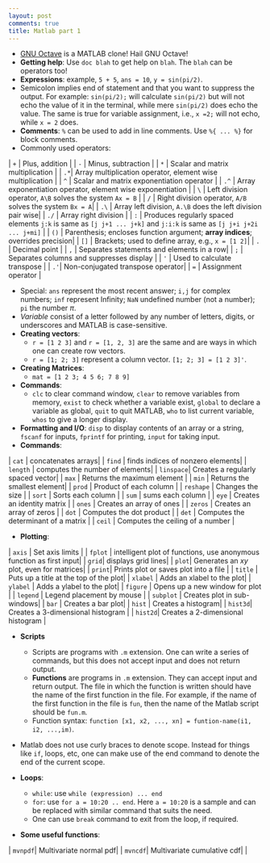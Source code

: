 ```yaml
---
layout: post
comments: true
title: Matlab part 1 
---
```


* [GNU Octave](https://www.gnu.org/software/octave/) is a MATLAB clone! Hail GNU Octave!
* **Getting help**: Use `doc blah` to get help on `blah`. The `blah` can be operators too!
* **Expressions**: example, `5 + 5`, `ans = 10`, `y = sin(pi/2)`. 
* Semicolon implies end of statement and that you want to suppress the output. For example: `sin(pi/2);` will calculate `sin(pi/2)` but will not echo the value of it in the terminal, while mere `sin(pi/2)` does echo the value. The same is true for variable assignment, i.e., `x =2;` will not echo, while `x = 2` does.
* **Comments**: `%` can be used to add in line comments. Use `%{ ... %}` for block comments.
* Commonly used operators:

| `+` | Plus, addition |
| `-` | Minus, subtraction |
| `*` | Scalar and matrix multiplication |
| `.*`| Array multiplication operator, element wise multiplication |
| `^` | Scalar and matrix exponentiation operator |
| `.^` | Array exponentiation operator, element wise exponentiation |
| `\` | Left division operator, `A\B` solves the system `Ax = B` |
| `/` | Right division operator, `A/B` solves the system `Bx = A`|
| `.\` | Array left division, `A.\B` does the left division pair wise|
| `./` | Array right division |
| `:` | Produces regularly spaced elements `j:k` is same as `[j j+1 ... j+k]` and `j:i:k` is same as `[j j+i j+2i ... j+mi]` |
| `()` | Parenthesis; encloses function argument; **array indices**; overrides precision|
| `[]` | Brackets; used to define array, e.g., `x = [1 2]`|
| `.` | Decimal point |
| `,` | Separates statements and elements in a row|
| `;` | Separates columns and suppresses display |
| `'` | Used to calculate transpose |
| `.'`| Non-conjugated transpose operator|
| `=` | Assignment operator |

* Special: `ans` represent the most recent answer; `i,j` for complex numbers; `inf` represent Infinity; `NaN` undefined number (not a number); `pi` the number $\pi$.
* *Variable* consist of a letter followed by any number of letters, digits, or underscores and MATLAB is case-sensitive.
* **Creating vectors**:
  * `r = [1 2 3]` and `r = [1, 2, 3]` are the same and are ways in which one can create row vectors.
  * `r = [1; 2; 3]` represent a column vector. `[1; 2; 3] = [1 2 3]'`.
* **Creating Matrices**:
  * `mat = [1 2 3; 4 5 6; 7 8 9]`
* **Commands**:
  * `clc` to clear command window, `clear` to remove variables from memory, `exist` to check whether a variable exist, `global` to declare a variable as global, `quit` to quit MATLAB, `who` to list current variable, `whos` to give a longer display.
* **Formatting and I/O**: `disp` to display contents of an array or a string, `fscanf` for inputs, `fprintf` for printing, `input` for taking input.
* **Commands**:

| `cat` | concatenates arrays|
| `find` | finds indices of nonzero elements|
| `length` | computes the number of elements|
| `linspace`| Creates a regularly spaced vector|
| `max` | Returns the maximum element |
| `min` | Returns the smallest element|
| `prod` | Product of each column |
| `reshape` | Changes the size |
| `sort` | Sorts each column |
| `sum` | sums each column |
| `eye` | Creates an identity matrix |
| `ones` | Creates an array of ones |
| `zeros` | Creates an array of zeros |
| `dot` | Computes the dot product |
| `det` | Computes the determinant of a matrix |
| `ceil` | Computes the ceiling of a number |

* **Plotting**:

| `axis` | Set axis limits |
| `fplot` | intelligent plot of functions, use anonymous function as first input|
| `grid`| displays grid lines|
| `plot`| Generates an $xy$ plot, even for matrices|
| `print`| Prints plot or saves plot into a file |
| `title` | Puts up a title at the top of the plot|
| `xlabel` | Adds an xlabel to the plot|
| `ylabel` | Adds a ylabel to the plot|
| `figure` | Opens up a new window for plot |
| `legend` | Legend placement by mouse |
| `subplot` | Creates plot in sub-windows|
| `bar` | Creates a bar plot|
| `hist` | Creates a histogram|
| `hist3d`| Creates a 3-dimensional histogram |
| `hist2d`| Creates a 2-dimensional histogram |

* **Scripts**
  * Scripts are programs with `.m` extension. One can write a series of commands, but this does not accept input and does not return output.
  * **Functions** are programs in `.m` extension. They can accept input and return output. The file in which the function is written should have the name of the first function in the file. For example, if the name of the first function in the file is `fun`, then the name of the Matlab script should be `fun.m`.
  * Function syntax: `function [x1, x2, ..., xn] = funtion-name(i1, i2, ...,im)`. 
* Matlab does not use curly braces to denote scope. Instead for things like `if`, loops, etc, one can make use of the end command to denote the end of the current scope.
* **Loops**:
  * `while`: use `while (expression) ... end`
  * `for`: use `for a = 10:20 .. end`. Here `a = 10:20` is a sample and can be replaced with similar command that suits the need.
  * One can use `break` command to exit from the loop, if required.

* **Some useful functions**:

| `mvnpdf`| Multivariate normal pdf|
| `mvncdf`| Multivariate cumulative cdf|
| 

